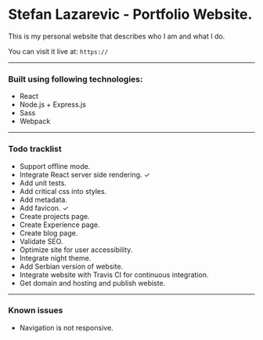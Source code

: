 # Stefan Lazarevic - Portfolio Website.

This is my personal website that describes who I am and what I do.

You can visit it live at: ``https://``

---

### Built using following technologies:

- React
- Node.js + Express.js
- Sass
- Webpack

---

### Todo tracklist

- Support offline mode.
- Integrate React server side rendering. ✓
- Add unit tests.
- Add critical css into styles.
- Add metadata.
- Add favicon. ✓
- Create projects page.
- Create Experience page.
- Create blog page.
- Validate SEO.
- Optimize site for user accessibility.
- Integrate night theme.
- Add Serbian version of website.
- Integrate website with Travis CI for continuous integration.
- Get domain and hosting and publish webiste.

---

### Known issues

- Navigation is not responsive.
